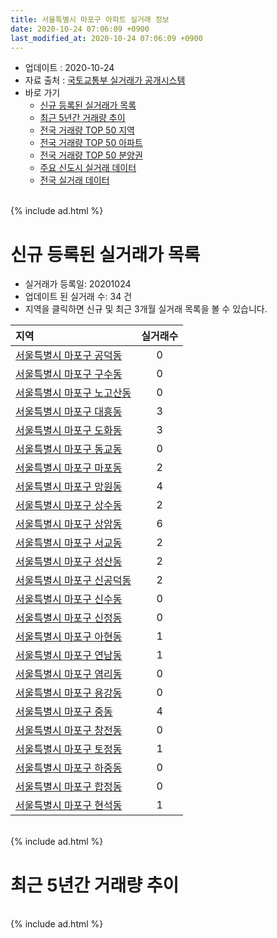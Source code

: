 ```yaml
---
title: 서울특별시 마포구 아파트 실거래 정보
date: 2020-10-24 07:06:09 +0900
last_modified_at: 2020-10-24 07:06:09 +0900
---
```


* 업데이트 : 2020-10-24
* 자료 출처 : [국토교통부 실거래가 공개시스템](http://rt.molit.go.kr)
* 바로 가기
    * [신규 등록된 실거래가 목록](#신규-등록된-실거래가-목록)
    * [최근 5년간 거래량 추이](#최근-5년간-거래량-추이)
    * [전국 거래량 TOP 50 지역](https://inasie.github.io/apt-trade-info/최근-3개월-전국에서-가장-거래가-많이-발생한-지역)
    * [전국 거래량 TOP 50 아파트](https://inasie.github.io/apt-trade-info/최근-3개월-전국에서-가장-거래가-많이-발생한-아파트)
    * [전국 거래량 TOP 50 분양권](https://inasie.github.io/apt-trade-info/최근-3개월-전국에서-가장-거래가-많이-발생한-분양권)
    * [주요 신도시 실거래 데이터](https://inasie.github.io/apt-trade-info/주요-신도시)
    * [전국 실거래 데이터](https://inasie.github.io/apt-trade-info/전국)

<br>
{% include ad.html %}
<br>

# 신규 등록된 실거래가 목록
* 실거래가 등록일: 20201024
* 업데이트 된 실거래 수: 34 건
* 지역을 클릭하면 신규 및 최근 3개월 실거래 목록을 볼 수 있습니다.


|지역|실거래수|
|:---|:---:|
|[서울특별시 마포구 공덕동](https://inasie.github.io/apt-trade-info/서울특별시-마포구-공덕동)|0|
|[서울특별시 마포구 구수동](https://inasie.github.io/apt-trade-info/서울특별시-마포구-구수동)|0|
|[서울특별시 마포구 노고산동](https://inasie.github.io/apt-trade-info/서울특별시-마포구-노고산동)|0|
|[서울특별시 마포구 대흥동](https://inasie.github.io/apt-trade-info/서울특별시-마포구-대흥동)|3|
|[서울특별시 마포구 도화동](https://inasie.github.io/apt-trade-info/서울특별시-마포구-도화동)|3|
|[서울특별시 마포구 동교동](https://inasie.github.io/apt-trade-info/서울특별시-마포구-동교동)|0|
|[서울특별시 마포구 마포동](https://inasie.github.io/apt-trade-info/서울특별시-마포구-마포동)|2|
|[서울특별시 마포구 망원동](https://inasie.github.io/apt-trade-info/서울특별시-마포구-망원동)|4|
|[서울특별시 마포구 상수동](https://inasie.github.io/apt-trade-info/서울특별시-마포구-상수동)|2|
|[서울특별시 마포구 상암동](https://inasie.github.io/apt-trade-info/서울특별시-마포구-상암동)|6|
|[서울특별시 마포구 서교동](https://inasie.github.io/apt-trade-info/서울특별시-마포구-서교동)|2|
|[서울특별시 마포구 성산동](https://inasie.github.io/apt-trade-info/서울특별시-마포구-성산동)|2|
|[서울특별시 마포구 신공덕동](https://inasie.github.io/apt-trade-info/서울특별시-마포구-신공덕동)|2|
|[서울특별시 마포구 신수동](https://inasie.github.io/apt-trade-info/서울특별시-마포구-신수동)|0|
|[서울특별시 마포구 신정동](https://inasie.github.io/apt-trade-info/서울특별시-마포구-신정동)|0|
|[서울특별시 마포구 아현동](https://inasie.github.io/apt-trade-info/서울특별시-마포구-아현동)|1|
|[서울특별시 마포구 연남동](https://inasie.github.io/apt-trade-info/서울특별시-마포구-연남동)|1|
|[서울특별시 마포구 염리동](https://inasie.github.io/apt-trade-info/서울특별시-마포구-염리동)|0|
|[서울특별시 마포구 용강동](https://inasie.github.io/apt-trade-info/서울특별시-마포구-용강동)|0|
|[서울특별시 마포구 중동](https://inasie.github.io/apt-trade-info/서울특별시-마포구-중동)|4|
|[서울특별시 마포구 창전동](https://inasie.github.io/apt-trade-info/서울특별시-마포구-창전동)|0|
|[서울특별시 마포구 토정동](https://inasie.github.io/apt-trade-info/서울특별시-마포구-토정동)|1|
|[서울특별시 마포구 하중동](https://inasie.github.io/apt-trade-info/서울특별시-마포구-하중동)|0|
|[서울특별시 마포구 합정동](https://inasie.github.io/apt-trade-info/서울특별시-마포구-합정동)|0|
|[서울특별시 마포구 현석동](https://inasie.github.io/apt-trade-info/서울특별시-마포구-현석동)|1|


<br>
{% include ad.html %}
<br>

# 최근 5년간 거래량 추이


<div style="width:100%;">
    <canvas id="deal_progress" height="200"></canvas>
</div>

<script>
new Chart(document.getElementById("deal_progress"), {
    type: 'line',
    data: {
        labels: ['201510','201511','201512','201601','201602','201603','201604','201605','201606','201607','201608','201609','201610','201611','201612','201701','201702','201703','201704','201705','201706','201707','201708','201709','201710','201711','201712','201801','201802','201803','201804','201805','201806','201807','201808','201809','201810','201811','201812','201901','201902','201903','201904','201905','201906','201907','201908','201909','201910','201911','201912','202001','202002','202003','202004','202005','202006','202007','202008','202009','202010'],
        datasets: [{
            label: '매매',
            pointRadius: 1,
            data: [441, 279, 165, 203, 190, 308, 417, 399, 464, 456, 425, 463, 472, 240, 171, 146, 238, 389, 392, 549, 456, 467, 187, 273, 233, 335, 364, 617, 379, 290, 140, 157, 177, 368, 565, 233, 115, 51, 47, 56, 56, 78, 106, 171, 298, 394, 323, 262, 465, 563, 394, 186, 216, 120, 68, 163, 530, 503, 224, 165, 36],
            borderColor: "rgba(255, 201, 14, 1)",
            backgroundColor: "rgba(255, 201, 14, 0.5)",
            fill: false,
            lineTension: 0
        },{
            label: '전월세',
            pointRadius: 1,
            data: [442, 422, 446, 500, 461, 593, 435, 422, 399, 410, 511, 555, 575, 570, 648, 570, 713, 653, 497, 522, 535, 516, 491, 547, 447, 474, 577, 655, 608, 738, 493, 461, 447, 463, 569, 602, 570, 561, 667, 619, 557, 539, 434, 453, 505, 487, 499, 506, 655, 590, 673, 612, 656, 623, 468, 504, 523, 578, 611, 425, 196],
            borderColor: "rgba(0, 141, 185, 1)",
            backgroundColor: "rgba(0, 141, 185, 0.5)",
            fill: false,
            lineTension: 0
        }
        ]
    },
    options: {
        responsive: true,
        title: {
            display: false
        },
        tooltips: {
            mode: 'index',
            intersect: false
        },
        hover: {
            mode: 'nearest',
            intersect: true
        },
        scales: {
            xAxes: [{
                display: true,
                scaleLabel: {
                    display: true,
                    labelString: '년/월'
                }
            }],
            yAxes: [{
                display: true,
                ticks: {
                    suggestedMin: 0,
                },
                scaleLabel: {
                    display: true,
                    labelString: '실거래 수'
                }
            }]
        }
    }
});

</script>


<br>
{% include ad.html %}
<br>

